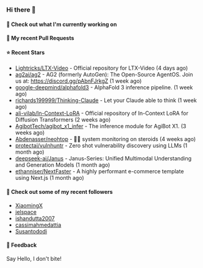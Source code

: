 ### Hi there 👋

#### 👷 Check out what I'm currently working on

#### 🔨 My recent Pull Requests


#### ⭐ Recent Stars

- [Lightricks/LTX-Video](https://github.com/Lightricks/LTX-Video) - Official repository for LTX-Video (4 days ago)
- [ag2ai/ag2](https://github.com/ag2ai/ag2) - AG2 (formerly AutoGen): The Open-Source AgentOS. Join us at: https://discord.gg/pAbnFJrkgZ (1 week ago)
- [google-deepmind/alphafold3](https://github.com/google-deepmind/alphafold3) - AlphaFold 3 inference pipeline. (1 week ago)
- [richards199999/Thinking-Claude](https://github.com/richards199999/Thinking-Claude) - Let your Claude able to think (1 week ago)
- [ali-vilab/In-Context-LoRA](https://github.com/ali-vilab/In-Context-LoRA) - Official repository of In-Context LoRA for Diffusion Transformers (2 weeks ago)
- [AgibotTech/agibot_x1_infer](https://github.com/AgibotTech/agibot_x1_infer) - The inference module for AgiBot X1. (3 weeks ago)
- [Abdenasser/neohtop](https://github.com/Abdenasser/neohtop) - 💪🏻 system monitoring on steroids (4 weeks ago)
- [protectai/vulnhuntr](https://github.com/protectai/vulnhuntr) - Zero shot vulnerability discovery using LLMs (1 month ago)
- [deepseek-ai/Janus](https://github.com/deepseek-ai/Janus) - Janus-Series: Unified Multimodal Understanding and Generation Models (1 month ago)
- [ethanniser/NextFaster](https://github.com/ethanniser/NextFaster) - A highly performant e-commerce template using Next.js  (1 month ago)

#### 👯 Check out some of my recent followers

- [XiaomingX](https://github.com/XiaomingX)
- [jelspace](https://github.com/jelspace)
- [ishandutta2007](https://github.com/ishandutta2007)
- [cassimahmedattia](https://github.com/cassimahmedattia)
- [Susantododi](https://github.com/Susantododi)

#### 💬 Feedback

Say Hello, I don't bite!